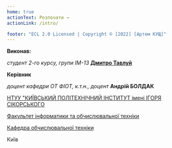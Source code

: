 ```yaml
---
home: true
actionText: Розпочати →
actionLink: /intro/

footer: "ECL 2.0 Licensed | Copyright © [2022] [Артем КУЩ]"
---
```



**Виконав:**

*студент 2-го курсу, групи ІМ-13*<span padding-right:5em></span> **[Дмитро Тавлуй](https://t.me/demasmxrxz)**

**Керівник**

*доцент кафедри ОТ ФІОТ, к.т.н., доцент*<span padding-right:5em></span> **Андрій БОЛДАК** 

[НТУУ "КИЇВСЬКИЙ ПОЛІТЕХНІЧНИЙ ІНСТИТУТ імені ІГОРЯ СІКОРСЬКОГО](https://kpi.ua/)

[Факультет інформатики та обчислювальної техніки](https://fiot.kpi.ua/)

[Кафедра обчислювальної техніки](https://comsys.kpi.ua/)

Київ
